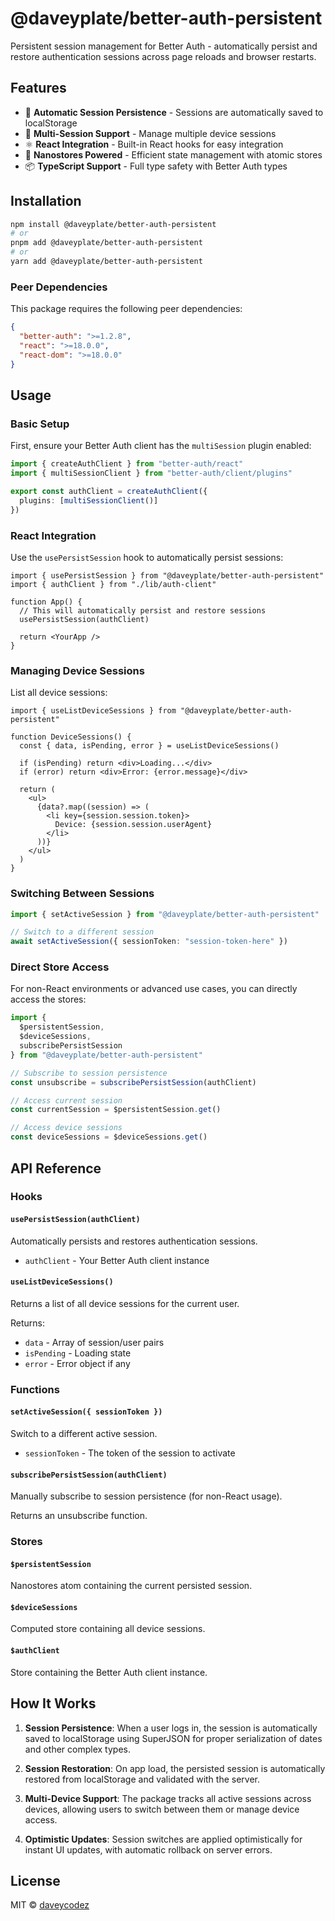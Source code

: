 # @daveyplate/better-auth-persistent

Persistent session management for Better Auth - automatically persist and restore authentication sessions across page reloads and browser restarts.

## Features

- 🔄 **Automatic Session Persistence** - Sessions are automatically saved to localStorage
- 🔐 **Multi-Session Support** - Manage multiple device sessions
- ⚛️ **React Integration** - Built-in React hooks for easy integration
- 🚀 **Nanostores Powered** - Efficient state management with atomic stores
- 📦 **TypeScript Support** - Full type safety with Better Auth types

## Installation

```bash
npm install @daveyplate/better-auth-persistent
# or
pnpm add @daveyplate/better-auth-persistent
# or
yarn add @daveyplate/better-auth-persistent
```

### Peer Dependencies

This package requires the following peer dependencies:

```json
{
  "better-auth": ">=1.2.8",
  "react": ">=18.0.0",
  "react-dom": ">=18.0.0"
}
```

## Usage

### Basic Setup

First, ensure your Better Auth client has the `multiSession` plugin enabled:

```typescript
import { createAuthClient } from "better-auth/react"
import { multiSessionClient } from "better-auth/client/plugins"

export const authClient = createAuthClient({
  plugins: [multiSessionClient()]
})
```

### React Integration

Use the `usePersistSession` hook to automatically persist sessions:

```tsx
import { usePersistSession } from "@daveyplate/better-auth-persistent"
import { authClient } from "./lib/auth-client"

function App() {
  // This will automatically persist and restore sessions
  usePersistSession(authClient)
  
  return <YourApp />
}
```

### Managing Device Sessions

List all device sessions:

```tsx
import { useListDeviceSessions } from "@daveyplate/better-auth-persistent"

function DeviceSessions() {
  const { data, isPending, error } = useListDeviceSessions()
  
  if (isPending) return <div>Loading...</div>
  if (error) return <div>Error: {error.message}</div>
  
  return (
    <ul>
      {data?.map((session) => (
        <li key={session.session.token}>
          Device: {session.session.userAgent}
        </li>
      ))}
    </ul>
  )
}
```

### Switching Between Sessions

```typescript
import { setActiveSession } from "@daveyplate/better-auth-persistent"

// Switch to a different session
await setActiveSession({ sessionToken: "session-token-here" })
```

### Direct Store Access

For non-React environments or advanced use cases, you can directly access the stores:

```typescript
import { 
  $persistentSession,
  $deviceSessions,
  subscribePersistSession 
} from "@daveyplate/better-auth-persistent"

// Subscribe to session persistence
const unsubscribe = subscribePersistSession(authClient)

// Access current session
const currentSession = $persistentSession.get()

// Access device sessions
const deviceSessions = $deviceSessions.get()
```

## API Reference

### Hooks

#### `usePersistSession(authClient)`
Automatically persists and restores authentication sessions.

- `authClient` - Your Better Auth client instance

#### `useListDeviceSessions()`
Returns a list of all device sessions for the current user.

Returns:
- `data` - Array of session/user pairs
- `isPending` - Loading state
- `error` - Error object if any

### Functions

#### `setActiveSession({ sessionToken })`
Switch to a different active session.

- `sessionToken` - The token of the session to activate

#### `subscribePersistSession(authClient)`
Manually subscribe to session persistence (for non-React usage).

Returns an unsubscribe function.

### Stores

#### `$persistentSession`
Nanostores atom containing the current persisted session.

#### `$deviceSessions`
Computed store containing all device sessions.

#### `$authClient`
Store containing the Better Auth client instance.

## How It Works

1. **Session Persistence**: When a user logs in, the session is automatically saved to localStorage using SuperJSON for proper serialization of dates and other complex types.

2. **Session Restoration**: On app load, the persisted session is automatically restored from localStorage and validated with the server.

3. **Multi-Device Support**: The package tracks all active sessions across devices, allowing users to switch between them or manage device access.

4. **Optimistic Updates**: Session switches are applied optimistically for instant UI updates, with automatic rollback on server errors.

## License

MIT © [daveycodez](https://github.com/daveyplate)